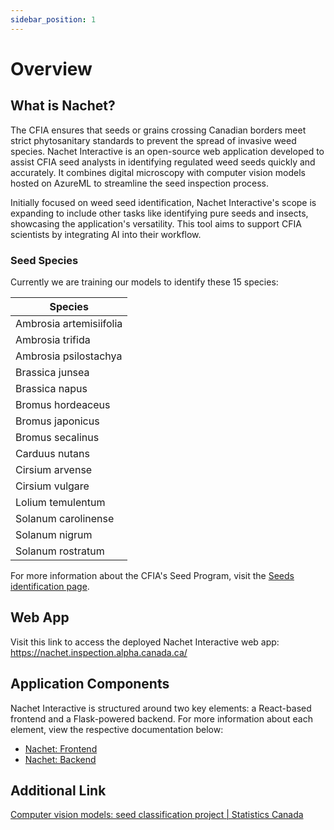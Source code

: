 ```yaml
---
sidebar_position: 1
---
```

# Overview

## What is Nachet?

The CFIA ensures that seeds or grains crossing Canadian borders meet strict phytosanitary standards to prevent the spread of invasive weed species. Nachet Interactive is an open-source web application developed to assist CFIA seed analysts in identifying regulated weed seeds quickly and accurately. It combines digital microscopy with computer vision models hosted on AzureML to streamline the seed inspection process.

Initially focused on weed seed identification, Nachet Interactive's scope is expanding to include other tasks like identifying pure seeds and insects, showcasing the application's versatility. This tool aims to support CFIA scientists by integrating AI into their workflow.

### Seed Species

Currently we are training our models to identify these 15 species:

| **Species** |
|--|
| Ambrosia artemisiifolia  |
| Ambrosia trifida |
| Ambrosia psilostachya |
| Brassica junsea |
| Brassica napus |
| Bromus hordeaceus |
| Bromus japonicus |
| Bromus secalinus |
| Carduus nutans |
| Cirsium arvense |
| Cirsium vulgare |
| Lolium temulentum |
| Solanum carolinense |
| Solanum nigrum |
| Solanum rostratum|

For more information about the CFIA's Seed Program, visit the [Seeds identification page](https://inspection.canada.ca/plant-health/seeds/seed-testing-and-grading/seeds-identification/eng/1333136604307/1333136685768).

## Web App

Visit this link to access the deployed Nachet Interactive web app: <https://nachet.inspection.alpha.canada.ca/>

## Application Components

Nachet Interactive is structured around two key elements: a React-based frontend and a Flask-powered backend. For more information about each element, view the respective documentation below:

* [Nachet: Frontend](https://github.com/ai-cfia/nachet-frontend)
* [Nachet: Backend](https://github.com/ai-cfia/nachet-backend)

## Additional Link

[Computer vision models: seed classification project | Statistics Canada](https://www.statcan.gc.ca/en/data-science/network/seed-classification-project?utm_source=newsletter&utm_medium=email&utm_campaign=statcan-data-science-23-24?utm_source=newsletter&utm_medium=email&utm_campaign=statcan-data-science-23-24)
